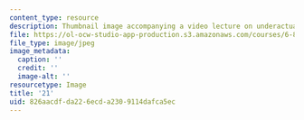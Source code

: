 ```yaml
---
content_type: resource
description: Thumbnail image accompanying a video lecture on underactuated robotics.
file: https://ol-ocw-studio-app-production.s3.amazonaws.com/courses/6-832-underactuated-robotics-spring-2009/826aacdfda226ecda2309114dafca5ec_21.jpg
file_type: image/jpeg
image_metadata:
  caption: ''
  credit: ''
  image-alt: ''
resourcetype: Image
title: '21'
uid: 826aacdf-da22-6ecd-a230-9114dafca5ec
---
```

